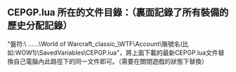 ## CEPGP.lua 所在的文件目錄：（裏面記錄了所有裝備的歷史分配記錄）
"盤符:\ ......\World of Warcraft\_classic_\WTF\Account\賬號名(比如:WOW1)\SavedVariables\CEPGP.lua"，將上面下載的最新CEPGP.lua文件替換自己電腦內此路徑下的同一文件即可。（需要在關閉遊戲的狀態下替換）

